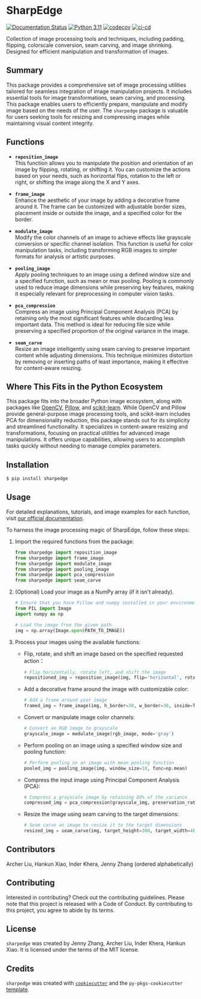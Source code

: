 # SharpEdge

[![Documentation Status](https://readthedocs.org/projects/sharpedge/badge/?version=latest)](https://sharpedge.readthedocs.io/en/latest/?badge=latest)
[![Python 3.11](https://img.shields.io/badge/python-3.11-blue.svg)](https://www.python.org/downloads/release/python-3110/)
[![codecov](https://codecov.io/github/UBC-MDS/SharpEdge/graph/badge.svg?token=seDsuoIJEq)](https://codecov.io/github/UBC-MDS/SharpEdge)
[![ci-cd](https://github.com/UBC-MDS/SharpEdge/actions/workflows/ci-cd.yml/badge.svg)](https://github.com/UBC-MDS/SharpEdge/actions/workflows/ci-cd.yml)

Collection of image processing tools and techniques, including padding, flipping, colorscale conversion, seam carving, and image shrinking. Designed for efficient manipulation and transformation of images.

## Summary

This package provides a comprehensive set of image processing utilities tailored for seamless integration of image manipulation projects. It includes essential tools for image transformations, seam carving, and processing. This package enables users to efficiently prepare, manipulate and modify image based on the needs of the user. The `sharpedge` package is valuable for users seeking tools for resizing and compressing images while maintaining visual content integrity.

## Functions

- **`reposition_image`**  
  This function allows you to manipulate the position and orientation of an image by flipping, rotating, or shifting it. You can customize the actions based on your needs, such as horizontal flips, rotation to the left or right, or shifting the image along the X and Y axes.

- **`frame_image`**  
  Enhance the aesthetic of your image by adding a decorative frame around it. The frame can be customized with adjustable border sizes, placement inside or outside the image, and a specified color for the border.

- **`modulate_image`**  
  Modify the color channels of an image to achieve effects like grayscale conversion or specific channel isolation. This function is useful for color manipulation tasks, including transforming RGB images to simpler formats for analysis or artistic purposes.

- **`pooling_image`**  
  Apply pooling techniques to an image using a defined window size and a specified function, such as mean or max pooling. Pooling is commonly used to reduce image dimensions while preserving key features, making it especially relevant for preprocessing in computer vision tasks.

- **`pca_compression`**  
  Compress an image using Principal Component Analysis (PCA) by retaining only the most significant features while discarding less important data. This method is ideal for reducing file size while preserving a specified proportion of the original variance in the image.

- **`seam_carve`**  
  Resize an image intelligently using seam carving to preserve important content while adjusting dimensions. This technique minimizes distortion by removing or inserting paths of least importance, making it effective for content-aware resizing.

## Where This Fits in the Python Ecosystem

This package fits into the broader Python image ecosystem, along with packages like [OpenCV](https://opencv.org/), [Pillow](https://pillow.readthedocs.io/), and [scikit-learn](https://scikit-learn.org/). While OpenCV and Pillow provide general-purpose image processing tools, and scikit-learn includes PCA for dimensionality reduction, this package stands out for its simplicity and streamlined functionality. It specializes in content-aware resizing and transformations, focusing on practical utilities for advanced image manipulations. It offers unique capabilities, allowing users to accomplish tasks quickly without needing to manage complex parameters.

## Installation

```bash
$ pip install sharpedge
```

## Usage

For detailed explanations, tutorials, and image examples for each function, visit [our official documentation](https://sharpedge.readthedocs.io/en/latest/?badge=latest).

To harness the image processing magic of SharpEdge, follow these steps:

1. Import the required functions from the package:

    ```python
    from sharpedge import reposition_image
    from sharpedge import frame_image
    from sharpedge import modulate_image
    from sharpedge import pooling_image
    from sharpedge import pca_compression
    from sharpedge import seam_carve
    ```

2. (Optional) Load your image as a NumPy array (if it isn't already).

      ```python
      # Ensure that you have Pillow and numpy installed in your environment
      from PIL import Image
      import numpy as np

      # Load the image from the given path
      img = np.array(Image.open(PATH_TO_IMAGE))
      ```

3. Process your images using the available functions:
   - Flip, rotate, and shift an image based on the specified requested action：

        ```python
        # Flip horizontally, rotate left, and shift the image
        repositioned_img = reposition_image(img, flip='horizontal', rotate='left', shift_x=10, shift_y=20)
        ```

   - Add a decorative frame around the image with customizable color:

        ```python
        # Add a frame around your image
        framed_img = frame_image(img, h_border=30, w_border=30, inside=True, color=255)
        ```

   - Convert or manipulate image color channels:

        ```python
        # Convert an RGB image to grayscale
        grayscale_image = modulate_image(rgb_image, mode='gray')
        ```

   - Perform pooling on an image using a specified window size and pooling function:

        ```python
        # Perform pooling on an image with mean pooling function
        pooled_img = pooling_image(img, window_size=10, func=np.mean)
        ```

   - Compress the input image using Principal Component Analysis (PCA):

        ```python
        # Compress a grayscale image by retaining 80% of the variance
        compressed_img = pca_compression(grayscale_img, preservation_rate=0.8)
        ```

   - Resize the image using seam carving to the target dimensions:

        ```python
        # Seam carve an image to resize it to the target dimensions
        resized_img = seam_carve(img, target_height=300, target_width=400)
        ```

## Contributors

Archer Liu, Hankun Xiao, Inder Khera, Jenny Zhang (ordered alphabetically)

## Contributing

Interested in contributing? Check out the contributing guidelines. Please note that this project is released with a Code of Conduct. By contributing to this project, you agree to abide by its terms.

## License

`sharpedge` was created by Jenny Zhang, Archer Liu, Inder Khera, Hankun Xiao. It is licensed under the terms of the MIT license.

## Credits

`sharpedge` was created with [`cookiecutter`](https://cookiecutter.readthedocs.io/en/latest/) and the `py-pkgs-cookiecutter` [template](https://github.com/py-pkgs/py-pkgs-cookiecutter).